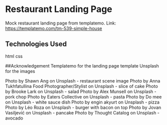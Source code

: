 # Restaurant Landing Page

Mock restaurant landing page from templatemo. 
Link: https://templatemo.com/tm-539-simple-house

## Technologies Used
html
css

##Acknowledgement
Templatemo for the landing page template
Unsplash for the images

Photo by Shawn Ang on Unsplash - restaurant scene image
Photo by Anna Tukhfatullina Food Photographer/Stylist on Unsplash - slice of cake
Photo by Brooke Lark on Unsplash - salad
Photo by Alex Munsell on Unsplash - pork chop
Photo by Eaters Collective on Unsplash - pasta
Photo by Do mee on Unsplash - white sauce dish
Photo by engin akyurt on Unsplash - pizza
Photo by Léo Roza on Unsplash - burger with bacon on top
Photo by Jovan Vasiljević on Unsplash - pancake
Photo by Thought Catalog on Unsplash - avocado

